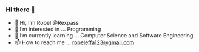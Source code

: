 ### Hi there 👋

<!--
**Rexpass/Rexpass** is a ✨ _special_ ✨ repository because its `README.md` (this file) appears on your GitHub profile.

Here are some ideas to get you started:

- 🔭 I’m currently working on ...
- 🌱 I’m currently learning ...
- 👯 I’m looking to collaborate on ...
- 🤔 I’m looking for help with ...
- 💬 Ask me about ...
- 📫 How to reach me: ...
- 😄 Pronouns: ...
- ⚡ Fun fact: ...
-->
- 👋 Hi, I’m Robel @Rexpass
- 👀 I’m interested in ... Programming
- 🌱 I’m currently learning ... Computer Science and Software Engineering
- 📫 How to reach me ... robeleffa123@gmail.com


